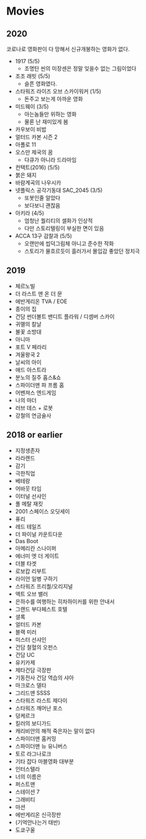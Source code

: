 # Movies

## 2020
코로나로 영화판이 다 망해서 신규개봉하는 영화가 없다.

* 1917 (5/5)
  * 조명탄 씬의 미장센은 정말 잊을수 없는 그림이었다
* 조조 래빗 (5/5)
  * 슬픈 영화였다.
* 스타워즈 라이즈 오브 스카이워커 (1/5)
  * 돈주고 보는게 아까운 영화
* 미드웨이 (3/5)
  * 아는놈들만 위하는 영화
  * 물론 난 재미있게 봄
* 카우보이 비밥
* 얼터드 카본 시즌 2
* 아폴로 11
* 오스만 제국의 꿈
  * 다큐가 아니라 드라마임
* 컨택트(2016) (5/5)
* 붉은 돼지
* 바람계곡의 나우시카
* 넷플릭스 공각기동대 SAC_2045 (3/5)
  * 또봇인줄 알았다
  * 보다보니 괜찮음
* 아키라 (4/5)
  * 엄청난 퀄리티의 셀화가 인상적
  * 다만 스토리텔링이 부실한 면이 있음
* ACCA 13구 감찰과 (5/5)
  * 오랜만에 씹덕그림체 아니고 준수한 작화
  * 스토리가 물흐르듯이 흘러가서 몰입감 좋았던 정치극

## 2019

* 체르노빌
* 더 라스트 맨 온 더 문
* 에반게리온 TVA / EOE
* 종이의 집
* 건담 썬더볼트 밴디트 플라워 / 디셈버 스카이
* 귀멸의 칼날
* 불꽃 소방대
* 아니마
* 포트 V 페라리
* 겨울왕국 2
* 날씨의 아이
* 애드 아스트라
* 분노의 질주 홉스&쇼
* 스파이더맨 파 프롬 홈
* 어벤져스 엔드게임
* 나의 마더
* 러브 데스 + 로봇
* 강철의 연금술사

## 2018 or earlier

* 지정생존자
* 라라랜드
* 감기
* 극한직업
* 베테랑
* 어바웃 타임
* 이터널 선샤인
* 풀 메탈 재킷
* 2001 스페이스 오딧세이
* 퓨리
* 레드 테일즈
* 더 파이널 카운트다운
* Das Boot
* 아메리칸 스나이퍼
* 에너미 엣 더 게이트
* 더블 타겟
* 로보캅 리부트
* 라이언 일병 구하기
* 스타워즈 프리퀄/오리지널
* 액트 오브 밸러
* 은하수를 여행하는 히차하이커를 위한 안내서
* 그랜드 부다페스트 호텔
* 셜록
* 얼터드 카본
* 블랙 미러
* 미스터 선샤인
* 건담 철혈의 오펀스
* 건담 UC
* 유키카제
* 제타건담 극장판
* 기동전사 건담 역습의 샤아
* 마크로스 델타
* 그리드맨 SSSS
* 스타워즈 라스트 제다이
* 스타워즈 깨어난 포스
* 덩케르크
* 킬러의 보디가드
* 캐리비안의 해적 죽은자는 말이 없다
* 스파이더맨 홈커밍
* 스파이더맨 뉴 유니버스
* 토르 라그나로크
* 기타 잡다 마블영화 대부분
* 인터스텔라
* 너의 이름은
* 퍼스트맨
* 스테이션 7
* 그래비티
* 마션
* 에반게리온 신극장판
* (기억안나는거 태반)
* 도쿄구울